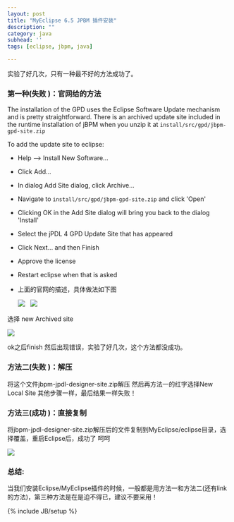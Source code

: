 ```yaml
---
layout: post
title: "MyEclipse 6.5 JPBM 插件安装"
description: ""
category: java
subhead: ''
tags: [eclipse, jbpm, java]

---
```


实验了好几次，只有一种最不好的方法成功了。

### 第一种(**失败** )：官网给的方法

The installation of the GPD uses the Eclipse Software Update mechanism
and is pretty straightforward. There is an archived update site included
in the runtime installation of jBPM when you unzip it at
`install/src/gpd/jbpm-gpd-site.zip`

To add the update site to eclipse:

-   Help --\> Install New Software...
-   Click Add...
-   In dialog Add Site dialog, click Archive...
-   Navigate to `install/src/gpd/jbpm-gpd-site.zip` and click 'Open'
-   Clicking OK in the Add Site dialog will bring you back to the
    dialog 'Install'
-   Select the jPDL 4 GPD Update Site that has appeared
-   Click Next... and then Finish
-   Approve the license
-   Restart eclipse when that is asked
-   上面的官网的描述，具体做法如下图
    
    ![](http://i1298.photobucket.com/albums/ag53/lichengwu/1_zpsf9fb4e26.gif)
     
    ![](http://i1298.photobucket.com/albums/ag53/lichengwu/2_zps7ada51af.gif)
     

选择 new Archived site

![](http://i1298.photobucket.com/albums/ag53/lichengwu/3_zpsf9b2b3dc.gif)

ok之后finish 然后出现错误，实验了好几次，这个方法都没成功。

### 方法二(**失败** )：解压

将这个文件jbpm-jpdl-designer-site.zip解压 然后再方法一的红字选择New
Local Site 其他步骤一样，最后结果一样失败！

### 方法三(**成功** )：直接复制

将jbpm-jpdl-designer-site.zip解压后的文件复制到MyEclipse/eclipse目录，选择覆盖，重启Eclipse后，成功了
呵呵

![](http://i1298.photobucket.com/albums/ag53/lichengwu/4_zps247f9dcb.gif)

### 总结:
当我们安装Eclipse/MyEclipse插件的时候，一般都是用方法一和方法二(还有link的方法)，第三种方法是在是迫不得已，建议不要采用！

{% include JB/setup %}